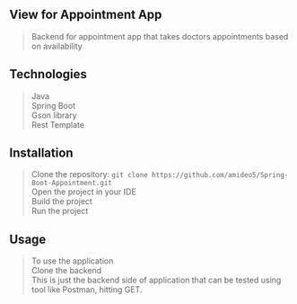## View for Appointment App
>Backend for appointment app that takes doctors appointments based on availability

## Technologies
>Java<br/>
>Spring Boot<br/>
>Gson library<br/>
>Rest Template

## Installation
>Clone the repository: ```git clone https://github.com/amideo5/Spring-Boot-Appointment.git```<br/>
>Open the project in your IDE<br/>
>Build the project<br/>
>Run the project<br/>

## Usage
>To use the application<br/>
>Clone the backend<br/>
>This is just the backend side of application that can be tested using tool like Postman, hitting GET.
